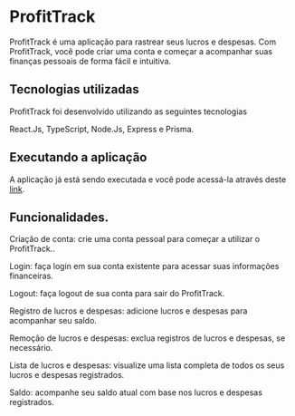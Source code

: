 # ProfitTrack

ProfitTrack é uma aplicação para rastrear seus lucros e despesas. Com ProfitTrack, você pode criar uma conta e começar a acompanhar suas finanças pessoais de forma fácil e intuitiva.


## Tecnologias utilizadas

ProfitTrack foi desenvolvido utilizando as seguintes tecnologias

React.Js,
TypeScript,
Node.Js,
Express e
Prisma.


## Executando a aplicação

A aplicação já está sendo executada e você pode acessá-la através deste [link](https://projeto-uninove.vercel.app/).

## Funcionalidades.

Criação de conta: crie uma conta pessoal para começar a utilizar o ProfitTrack..

Login: faça login em sua conta existente para acessar suas informações financeiras.

Logout: faça logout de sua conta para sair do ProfitTrack.

Registro de lucros e despesas: adicione lucros e despesas para acompanhar seu saldo.

Remoção de lucros e despesas: exclua registros de lucros e despesas, se necessário.

Lista de lucros e despesas: visualize uma lista completa de todos os seus lucros e despesas registrados.

Saldo: acompanhe seu saldo atual com base nos lucros e despesas registrados.
